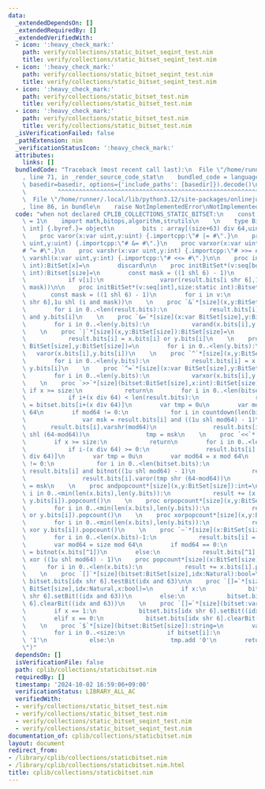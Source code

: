 ```yaml
---
data:
  _extendedDependsOn: []
  _extendedRequiredBy: []
  _extendedVerifiedWith:
  - icon: ':heavy_check_mark:'
    path: verify/collections/static_bitset_seqint_test.nim
    title: verify/collections/static_bitset_seqint_test.nim
  - icon: ':heavy_check_mark:'
    path: verify/collections/static_bitset_seqint_test.nim
    title: verify/collections/static_bitset_seqint_test.nim
  - icon: ':heavy_check_mark:'
    path: verify/collections/static_bitset_test.nim
    title: verify/collections/static_bitset_test.nim
  - icon: ':heavy_check_mark:'
    path: verify/collections/static_bitset_test.nim
    title: verify/collections/static_bitset_test.nim
  _isVerificationFailed: false
  _pathExtension: nim
  _verificationStatusIcon: ':heavy_check_mark:'
  attributes:
    links: []
  bundledCode: "Traceback (most recent call last):\n  File \"/home/runner/.local/lib/python3.12/site-packages/onlinejudge_verify/documentation/build.py\"\
    , line 71, in _render_source_code_stat\n    bundled_code = language.bundle(stat.path,\
    \ basedir=basedir, options={'include_paths': [basedir]}).decode()\n          \
    \         ^^^^^^^^^^^^^^^^^^^^^^^^^^^^^^^^^^^^^^^^^^^^^^^^^^^^^^^^^^^^^^^^^^^^^^^^^^^^^^^^^\n\
    \  File \"/home/runner/.local/lib/python3.12/site-packages/onlinejudge_verify/languages/nim.py\"\
    , line 86, in bundle\n    raise NotImplementedError\nNotImplementedError\n"
  code: "when not declared CPLIB_COLLECTIONS_STATIC_BITSET:\n    const CPLIB_COLLECTIONS_STATIC_BITSET*\
    \ = 1\n    import math,bitops,algorithm,strutils\n    \n    type BitSet*[size:static\
    \ int] {.byref.}= object\n        bits : array[(size+63) div 64,uint]\n    \n\
    \    proc varor(x:var uint,y:uint) {.importcpp:\"# |= #\".}\n    proc varand(x:var\
    \ uint,y:uint) {.importcpp:\"# &= #\".}\n    proc varxor(x:var uint,y:uint) {.importcpp:\"\
    # ^= #\".}\n    proc varshr(x:var uint,y:int) {.importcpp:\"# >>= #\".}\n    proc\
    \ varshl(x:var uint,y:int) {.importcpp:\"# <<= #\".}\n\n    proc initBitSet*(x:static\
    \ int):BitSet[x]=\n        discard\n\n    proc initBitSet*(v:seq[bool],size:static\
    \ int):Bitset[size]=\n        const mask = ((1 shl 6) - 1)\n        for i in 0..<len(v):\n\
    \            if v[i]:\n                varor(result.bits[i shr 6],1u shl (i and\
    \ mask))\n\n    proc initBitSet*(v:seq[int],size:static int):Bitset[size]=\n \
    \       const mask = ((1 shl 6) - 1)\n        for i in v:\n            varor(result.bits[i\
    \ shr 6],1u shl (i and mask))\n    \n    proc `&`*[size](x,y:BitSet[size]):BitSet[size]=\n\
    \        for i in 0..<len(result.bits):\n            result.bits[i] = x.bits[i]\
    \ and y.bits[i]\n    \n    proc `&=`*[size](x:var BitSet[size],y:BitSet[size])=\n\
    \        for i in 0..<len(y.bits):\n            varand(x.bits[i],y.bits[i])\n\
    \    \n    proc `|`*[size](x,y:BitSet[size]):BitSet[size]=\n        for i in 0..<len(y.bits):\n\
    \            result.bits[i] = x.bits[i] or y.bits[i]\n    \n    proc `|=`*[size](x:var\
    \ BitSet[size],y:BitSet[size])=\n        for i in 0..<len(y.bits):\n         \
    \   varor(x.bits[i],y.bits[i])\n    \n    proc `^`*[size](x,y:BitSet[size]):BitSet[size]=\n\
    \        for i in 0..<len(y.bits):\n            result.bits[i] = x.bits[i] xor\
    \ y.bits[i]\n    \n    proc `^=`*[size](x:var BitSet[size],y:BitSet[size])=\n\
    \        for i in 0..<len(y.bits):\n            varxor(x.bits[i],y.bits[i])\n\
    \    \n    proc `>>`*[size](bitset:BitSet[size],x:int):BitSet[size]=\n       \
    \ if x >= size:\n            return\n        for i in 0..<len(bitset.bits):\n\
    \            if i+(x div 64) < len(result.bits):\n                result.bits[i]\
    \ = bitset.bits[i+(x div 64)]\n        var tmp = 0u\n        var mod64 = x mod\
    \ 64\n        if mod64 != 0:\n            for i in countdown(len(bitset.bits)-1,0,1):\n\
    \                var msk = result.bits[i] and ((1u shl mod64) - 1)\n         \
    \       result.bits[i].varshr(mod64)\n                result.bits[i].varor(tmp\
    \ shl (64-mod64))\n                tmp = msk\n    \n    proc `<<`*[size](bitset:BitSet[size],x:int):BitSet[size]=\n\
    \        if x >= size:\n            return\n        for i in 0..<len(bitset.bits):\n\
    \            if i-(x div 64) >= 0:\n                result.bits[i] = bitset.bits[i-(x\
    \ div 64)]\n        var tmp = 0u\n        var mod64 = x mod 64\n        if mod64\
    \ != 0:\n            for i in 0..<len(bitset.bits):\n                var msk =\
    \ result.bits[i] and bitnot((1u shl mod64) - 1)\n                result.bits[i].varshl(mod64)\n\
    \                result.bits[i].varor(tmp shr (64-mod64))\n                tmp\
    \ = msk\n    \n    proc andpopcount*[size](x,y:BitSet[size]):int=\n        for\
    \ i in 0..<min(len(x.bits),len(y.bits)):\n            result += (x.bits[i] and\
    \ y.bits[i]).popcount()\n    \n    proc orpopcount*[size](x,y:BitSet[size]):int=\n\
    \        for i in 0..<min(len(x.bits),len(y.bits)):\n            result += (x.bits[i]\
    \ or y.bits[i]).popcount()\n    \n    proc xorpopcount*[size](x,y:BitSet[size]):int=\n\
    \        for i in 0..<min(len(x.bits),len(y.bits)):\n            result += (x.bits[i]\
    \ xor y.bits[i]).popcount()\n    \n    proc `~`*[size](x:BitSet[size]):BitSet[size]=\n\
    \        for i in 0..<len(x.bits)-1:\n            result.bits[i] = bitnot(x.bits[i])\n\
    \        var mod64 = size mod 64\n        if mod64 == 0:\n            result.bits[^1]\
    \ = bitnot(x.bits[^1])\n        else:\n            result.bits[^1] = x.bits[^1]\
    \ xor ((1u shl mod64) - 1)\n    proc popcount*[size](x:BitSet[size]):int=\n  \
    \      for i in 0..<len(x.bits):\n            result += x.bits[i].popcount()\n\
    \    \n    proc `[]`*[size](bitset:BitSet[size],idx:Natural):bool=\n        return\
    \ bitset.bits[idx shr 6].testBit(idx and 63)\n\n    proc `[]=`*[size](bitset:var\
    \ BitSet[size],idx:Natural,x:bool)=\n        if x:\n            bitset.bits[idx\
    \ shr 6].setBit((idx and 63))\n        else:\n            bitset.bits[idx shr\
    \ 6].clearBit((idx and 63))\n    \n    proc `[]=`*[size](bitset:var BitSet[size],idx:Natural,x:int)=\n\
    \        if x == 1:\n            bitset.bits[idx shr 6].setBit((idx and 63))\n\
    \        elif x == 0:\n            bitset.bits[idx shr 6].clearBit((idx and 63))\n\
    \    \n    proc `$`*[size](bitset:BitSet[size]):string=\n        var tmp : seq[char]\n\
    \        for i in 0..<size:\n            if bitset[i]:\n                tmp.add\
    \ '1'\n            else:\n                tmp.add '0'\n        return tmp.reversed().join(\"\
    \")"
  dependsOn: []
  isVerificationFile: false
  path: cplib/collections/staticbitset.nim
  requiredBy: []
  timestamp: '2024-10-02 16:59:06+09:00'
  verificationStatus: LIBRARY_ALL_AC
  verifiedWith:
  - verify/collections/static_bitset_test.nim
  - verify/collections/static_bitset_test.nim
  - verify/collections/static_bitset_seqint_test.nim
  - verify/collections/static_bitset_seqint_test.nim
documentation_of: cplib/collections/staticbitset.nim
layout: document
redirect_from:
- /library/cplib/collections/staticbitset.nim
- /library/cplib/collections/staticbitset.nim.html
title: cplib/collections/staticbitset.nim
---
```

